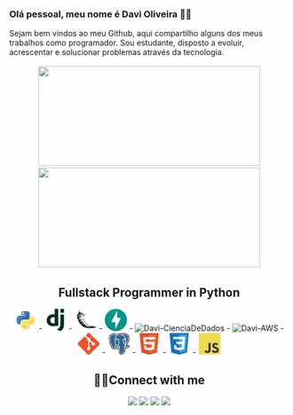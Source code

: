 ### Olá pessoal, meu nome é Davi Oliveira 🤙🏽

<div>
  <lin> Sejam bem vindos ao meu Github, aqui compartilho alguns dos meus trabalhos como programador. Sou estudante, disposto a evoluir, acrescentar e solucionar problemas através da tecnologia.</lin>
</div>
 <br>
  
<div align="center">
  <a>
  <img height="180em" width="400" src="https://github-readme-stats.vercel.app/api?username=davioliveiraes&show_icons=true&theme=dark&include_all_commits=true&count_private=true"/>
  <img height="180em" width="400" src="https://github-readme-stats.vercel.app/api/top-langs/?username=davioliveiraes&layout=compact&langs_count=7&theme=dark"/>

</div>
 
<div align="center">
  <h2> Fullstack Programmer in Python </h2>
  <img alt="Davi-PYTHON" heigth="30" width="40" src="https://raw.githubusercontent.com/devicons/devicon/master/icons/python/python-original.svg"/> -
  <img alt="Davi-Django" heigth="30" width="40" src="https://raw.githubusercontent.com/devicons/devicon/master/icons/django/django-plain.svg"/> -
  <img alt="Davi-Flask" heigth="30" width="40" src="https://raw.githubusercontent.com/devicons/devicon/master/icons/flask/flask-original.svg"/> -
  <img alt="Davi-FastApi" heigth="30" width="40" src="https://raw.githubusercontent.com/devicons/devicon/master/icons/fastapi/fastapi-original.svg"/> -
  <img alt="Davi-CienciaDeDados" heigth="30" width="40" src="https://cdn-icons-png.flaticon.com/128/10817/10817388.png"/> -
  <img alt="Davi-AWS" heigth="30" width="40" src="https://www.pngplay.com/wp-content/uploads/3/Amazon-Web-Services-AWS-Logo-Transparent-PNG.png"/> -
  <img alt="Davi-AWS" heigth="30" width="40" src="https://raw.githubusercontent.com/devicons/devicon/master/icons/git/git-original.svg"/> -
  <img alt="Davi-MYSQL" heigth="30" width="40" src="https://raw.githubusercontent.com/devicons/devicon/master/icons/postgresql/postgresql-original.svg"/> - 
  <img alt="Davi-HTML5" heigth="30" width="40" src="https://raw.githubusercontent.com/devicons/devicon/master/icons/html5/html5-original.svg"/> -
  <img alt="Davi-CSS3" heigth="30" width="40" src="https://raw.githubusercontent.com/devicons/devicon/master/icons/css3/css3-original.svg"/> -
  <img alt="Davi-JAVASCRIPT" heigth="30" width="40" src="https://raw.githubusercontent.com/devicons/devicon/master/icons/javascript/javascript-original.svg"/> 

</div>
  
<div align="center">
  <h2> 👨‍💻Connect with me</h2>
  <a href="https://www.linkedin.com/in/davi-oliveira-725950192/" target="_blank"><img src="https://img.shields.io/badge/-LinkedIn-%230077B5?style=for-the-badge&logo=linkedin&logoColor=white" target="_blank"></a>
  <a href="https://www.instagram.com/davioliveira_es/?hl=pt-br" target="_blank"><img src="https://img.shields.io/badge/Instagram-E4405F?style=for-the-badge&logo=instagram&logoColor=white" target="_blank"></a>
 <a href="https://discord.com/channels/@Davi Oliveira#5878" target="_blank"><img src="https://img.shields.io/badge/Discord-7289DA?style=for-the-badge&logo=discord&logoColor=white" target="_blank"></a> 
  <a href="mailto:davioliveiraes7@gmail.com"><img src="https://img.shields.io/badge/-Gmail-%23333?style=for-the-badge&logo=gmail&logoColor=white" target="_blank"></a>
</div>
